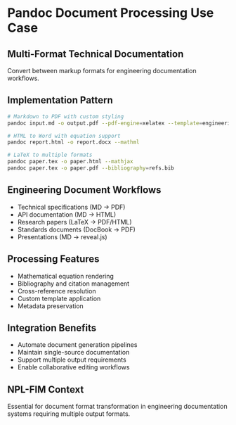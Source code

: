 # Pandoc Document Processing Use Case

## Multi-Format Technical Documentation
Convert between markup formats for engineering documentation workflows.

## Implementation Pattern
```bash
# Markdown to PDF with custom styling
pandoc input.md -o output.pdf --pdf-engine=xelatex --template=engineering.tex

# HTML to Word with equation support
pandoc report.html -o report.docx --mathml

# LaTeX to multiple formats
pandoc paper.tex -o paper.html --mathjax
pandoc paper.tex -o paper.pdf --bibliography=refs.bib
```

## Engineering Document Workflows
- Technical specifications (MD → PDF)
- API documentation (MD → HTML)
- Research papers (LaTeX → PDF/HTML)
- Standards documents (DocBook → PDF)
- Presentations (MD → reveal.js)

## Processing Features
- Mathematical equation rendering
- Bibliography and citation management
- Cross-reference resolution
- Custom template application
- Metadata preservation

## Integration Benefits
- Automate document generation pipelines
- Maintain single-source documentation
- Support multiple output requirements
- Enable collaborative editing workflows

## NPL-FIM Context
Essential for document format transformation in engineering documentation systems requiring multiple output formats.